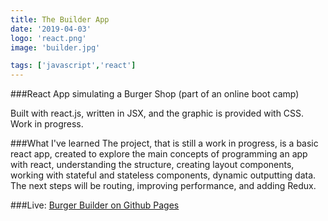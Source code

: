 ```yaml
---
title: The Builder App
date: '2019-04-03'
logo: 'react.png'
image: 'builder.jpg'

tags: ['javascript','react']
---
```


###React App simulating a Burger Shop (part of an online boot camp)

 Built with react.js, written in JSX, and the graphic is provided with CSS. Work in progress.

###What I've learned
 The project, that is still a work in progress, is a basic react app, created to explore the main concepts of programming an app with react, understanding the structure, creating layout components, working with stateful and stateless components, dynamic outputting data. The next steps will be routing, improving performance, and adding Redux.

###Live: 
 <a href="https://rodegrafika.github.io/burger-builder/" target="_blank">Burger Builder on Github Pages</a>


